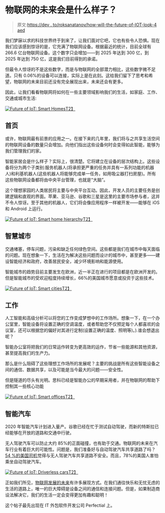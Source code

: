 # 物联网的未来会是什么样子？

> 原文:[https://dev . to/roksanatanov/how-will-the-future-of-IOT-look-4 aed](https://dev.to/roksanatanov/how-will-the-future-of-iot-look-4aed)

我们梦寐以求的科技世界终于到来了，让我们面对它吧，它也有些令人恐惧。现在我们应该感到惊讶的是，它充满了物联网设备。根据最近的统计，目前全球有 266.6 亿台物联网设备。这个数字只会增加——到 2025 年达到 300 亿，到 2025 年达到 750 亿，这是我们目前得到的承诺。

但最令人惊讶的不是这些数字，而是与物联网的全部潜力相比，这些数字微不足道。只有 0.06%的设备可以连接，实际上是在此刻。这给我们留下了思考和希望，物联网的未来目前还没有完全展现出来，未来还会有更多。

因此，让我们看看物联网将如何在一些主要领域影响我们的生活，如家庭、工作、交通或城市生活:

[![Future of IoT: Smart Homes](../Images/41bea9ad6503f2d5c6bf23b188307cec.png)T2】](https://res.cloudinary.com/practicaldev/image/fetch/s--xM9usiK_--/c_limit%2Cf_auto%2Cfl_progressive%2Cq_auto%2Cw_880/http://perfectial.com/wp-content/uploads/2019/04/A-Home-is-Where-Your-Bot-Lives.jpg)

## [](#home)首页

或许，物联网最有前景的应用之一。在接下来的几年里，我们将与之共享生活空间的物联网设备的数量只会增加。向他们指出这些设备何时会变得如此智能，能够为我们管理我们的家。

智能家居会是什么样子？实际上，很清楚。它将建立在设备的层次结构上。这些设备将分为两个子类别:服务机器人(将承担更严重的任务并具有一系列功能的机器人)和利基机器人(这些机器人将能够完成单一任务，如用吸尘器打扫房屋)。所有这些物联网设备都将由中央平台管理，也就是“大脑”。

这个理想家园的人类居民将主要与中央平台互动。因此，开发人员的主要任务是创建逻辑和直观的界面。苹果、亚马逊、谷歌和三星是这里的主要市场参与者，这并不令人惊讶。至于其他的机器人，它们将会像应用程序一样被开发——能够在 iOS 和 Android 上运行。

[![Future of IoT: Smart home hierarchy](../Images/505a38d7bfc75cd1f0396f6159084970.png)T2】](https://res.cloudinary.com/practicaldev/image/fetch/s--_Oh-2Cub--/c_limit%2Cf_auto%2Cfl_progressive%2Cq_auto%2Cw_880/http://perfectial.com/wp-content/uploads/2019/06/IoT_info-06-06-06.jpg)

## [](#smart-cities)智慧城市

交通堵塞，停车问题，污染和缺乏任何绿色空间。这些都是我们在城市中每天面临的问题。现在想象一下，生活在为解决这些问题而设计的城市中，甚至更多——建设智能经济和政府，改善居民安全，减少环境影响和能源使用。

智能城市的趋势目前主要发生在欧洲，近一半正在进行的项目都是在欧洲开发的。但是智能城市的受欢迎程度持续增长，66%的美国城市愿意或投资于这些技术。

[![Future of IoT: Smart cities](../Images/8cfd9cf56b87ea56416ad2bf98e81898.png)T2】](https://res.cloudinary.com/practicaldev/image/fetch/s--S9uQ7-ck--/c_limit%2Cf_auto%2Cfl_progressive%2Cq_auto%2Cw_880/http://perfectial.com/wp-content/uploads/2019/04/And-the-Living-is-Easy-in-Smart-Cities.jpg)

## [](#work)工作

人工智能和高级分析可以将您的工作变成梦想中的工作场所。想象一下，在一个办公室里，智能设备将设置正确的空调温度，或者帮助您不仅预定每个人都喜欢的会议室，还可以根据您的偏好对其进行定制(设置正确的温度、照明等)。).谁会想退出呢？

智能办公室将把我们的日常运作转变为更高效的运作，节省一些能源和其他资源，甚至提高我们的生产力。

那么是什么阻碍了这些理想工作场所的发展呢？主要的挑战是所有这些智能设备之间的通信、数据共享，以及可能是当今最大的问题——安全性。

但是隧道的尽头有光明。思科已经是智能办公的早期采用者，并在物联网的帮助下控制其一些核心功能

[![Future of IoT: Smart offices](../Images/772a656243f734e603e02d511415f386.png)T2】](https://res.cloudinary.com/practicaldev/image/fetch/s--TiEqRKCh--/c_limit%2Cf_auto%2Cfl_progressive%2Cq_auto%2Cw_880/http://perfectial.com/wp-content/uploads/2019/04/Work-Smarter-Not-Harder.jpg)

## [](#smart-cars)智能汽车

2020 年智能汽车计划进入量产。谷歌已经在忙于测试自动驾驶，而新的特斯拉已经能够在开放的道路和交通中行驶。

无人驾驶汽车可以防止大约 85%的正面碰撞，也有助于交通。物联网的未来在汽车行业有着巨大的可能性。问题是，我们准备好与自动驾驶汽车共享道路了吗？ [54 %的美国司机](https://scipol.org/content/americans-feel-unsafe-sharing-road-fully-self-driving-cars)觉得与无人驾驶汽车共享道路不安全。而且，78%的美国人害怕乘坐自动驾驶汽车。

[![Future of IoT: Driverless cars](../Images/d52ef0811a15ff08c3a1ac825f259748.png)T2】](https://res.cloudinary.com/practicaldev/image/fetch/s--x3npiLht--/c_limit%2Cf_auto%2Cfl_progressive%2Cq_auto%2Cw_880/http://perfectial.com/wp-content/uploads/2019/04/Maybe-You-Can-Drive-My-Smart-Car.jpg)

正如我们所见，[物联网发展的未来](https://perfectial.com/services/iot-development/)有许多展现方式。在我们通往快乐和无忧无虑的生活的道路上，唯一的巨大障碍是设备之间的通信和连接问题。但是，如果制造商设法解决它，我们的生活一定会变得更加有趣和聪明！

这个帖子最先出现在 IT 外包软件开发公司 Perfectial 上。